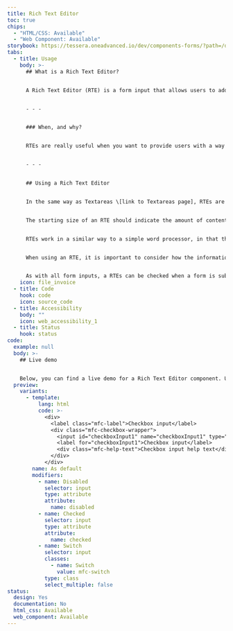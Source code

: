 ```yaml
---
title: Rich Text Editor
toc: true
chips:
  - "HTML/CSS: Available"
  - "Web Component: Available"
storybook: https://tessera.oneadvanced.io/dev/components-forms/?path=/docs/html-input-checkbox--default-story
tabs:
  - title: Usage
    body: >-
      ## What is a Rich Text Editor?


      A Rich Text Editor (RTE) is a form input that allows users to add or edit content in a "what-you-see-is-what-you-get" (WYSIWYG) editing area.


      - - -


      ### When, and why?


      RTEs are really useful when you want to provide users with a way of adding or editing content, images, links, and other components, without having to know any code. They also allow content to be styled and formatted using bold, italics, headings, etc. The aim is to reduce the effort for users to enter formatted content directly into forms, as valid HTML.


      - - -


      ## Using a Rich Text Editor


      In the same way as Textareas \[link to Textareas page], RTEs are taller than regular text inputs and wrap text onto new lines automatically as a user types. They have a fixed height and scroll vertically when the cursor reaches the bottom. However, they can also be manually resized to create a bigger space for content, if a user needs it.


      The starting size of an RTE should indicate the amount of content that is expected.


      RTEs work in a similar way to a simple word processor, in that they contain many of the formatting options associated with them, they accept carriage returns, and content can be structured using bullets, etc. A big benefit of RTEs is that images or other media files can be uploaded directly into the editing area. It is also possible to create links to other destinations.


      When using an RTE, it is important to consider how the information entered will be stored. Can it store all the uploads, formatting, etc, for later editing or viewing in a different place within the application?


      As with all form inputs, a RTEs can be checked when a form is submitted to make sure its content is valid or, if it is flagged as a mandatory field, that it is completed before continuing. For more information, refer to Form Validation \[link to Form Validation page].
    icon: file_invoice
  - title: Code
    hook: code
    icon: source_code
  - title: Accessibility
    body: ""
    icon: web_accessibility_1
  - title: Status
    hook: status
code:
  example: null
  body: >-
    ## Live demo


    Below, you can find a live demo for a Rich Text Editor component. Use the drop-down menus and radio buttons to view the different Rich Text Editor Types and Variants.
  preview:
    variants:
      - template:
          lang: html
          code: >-
            <div>
              <label class="mfc-label">Checkbox input</label>
              <div class="mfc-checkbox-wrapper">
                <input id="checkboxInput1" name="checkboxInput1" type="checkbox">
                <label for="checkboxInput1">Checkbox input</label>
                <div class="mfc-help-text">Checkbox input help text</div>
              </div>
            </div>
        name: As default
        modifiers:
          - name: Disabled
            selector: input
            type: attribute
            attribute:
              name: disabled
          - name: Checked
            selector: input
            type: attribute
            attribute:
              name: checked
          - name: Switch
            selector: input
            classes:
              - name: Switch
                value: mfc-switch
            type: class
            select_multiple: false
status:
  design: Yes
  documentation: No
  html_css: Available
  web_component: Available
---
```

